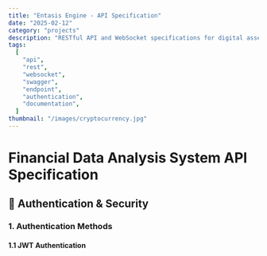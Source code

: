 ```yaml
---
title: "Entasis Engine - API Specification"
date: "2025-02-12"
category: "projects"
description: "RESTful API and WebSocket specifications for digital asset data analysis system"
tags:
  [
    "api",
    "rest",
    "websocket",
    "swagger",
    "endpoint",
    "authentication",
    "documentation",
  ]
thumbnail: "/images/cryptocurrency.jpg"
---
```


# Financial Data Analysis System API Specification

## 🔐 Authentication & Security

### 1. Authentication Methods

#### 1.1 JWT Authentication
